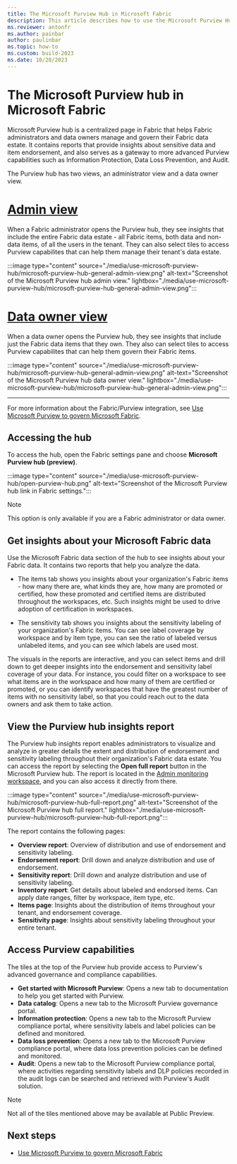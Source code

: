 ```yaml
---
title: The Microsoft Purview Hub in Microsoft Fabric
description: This article describes how to use the Microsoft Purview Hub in Microsoft Fabric to monitor and govern your Microsoft Fabric instance.
ms.reviewer: antonfr
ms.author: painbar
author: paulinbar
ms.topic: how-to 
ms.custom: build-2023
ms.date: 10/28/2023
---
```


# The Microsoft Purview hub in Microsoft Fabric

Microsoft Purview hub is a centralized page in Fabric that helps Fabric administrators and data owners manage and govern their Fabric data estate. It contains reports that provide insights about sensitive data and item endorsement, and also serves as a gateway to more advanced Purview capabilities such as Information Protection, Data Loss Prevention, and Audit.

The Purview hub has two views, an administrator view and a data owner view.

# [Admin view](#tab/admin-view)

When a Fabric administrator opens the Purview hub, they see insights that include the entire Fabric data estate - all Fabric items, both data and non-data items, of all the users in the tenant. They can also select tiles to access Purview capabilites that can help them manage their tenant's data estate.

:::image type="content" source="./media/use-microsoft-purview-hub/microsoft-purview-hub-general-admin-view.png" alt-text="Screenshot of the Microsoft Purview hub admin view." lightbox="./media/use-microsoft-purview-hub/microsoft-purview-hub-general-admin-view.png":::

# [Data owner view](#tab/data-owner-view)

When a data owner opens the Purview hub, they see insights that include just the Fabric data items that they own. They also can select tiles to access Purview capabilites that can help them govern their Fabric items.

:::image type="content" source="./media/use-microsoft-purview-hub/microsoft-purview-hub-general-admin-view.png" alt-text="Screenshot of the Microsoft Purview hub data owner view." lightbox="./media/use-microsoft-purview-hub/microsoft-purview-hub-general-admin-view.png":::

---

For more information about the Fabric/Purview integration, see [Use Microsoft Purview to govern Microsoft Fabric](./microsoft-purview-fabric.md).

## Accessing the hub

To access the hub, open the Fabric settings pane and choose **Microsoft Purview hub (preview)**.

:::image type="content" source="./media/use-microsoft-purview-hub/open-purview-hub.png" alt-text="Screenshot of the Microsoft Purview hub link in Fabric settings.":::

>[!NOTE]
> This option is only available if you are a Fabric administrator or data owner.

## Get insights about your Microsoft Fabric data

Use the Microsoft Fabric data section of the hub to see insights about your Fabric data. It contains two reports that help you analyze the data.

* The items tab shows you insights about your organization's Fabric items - how many there are, what kinds they are, how many are promoted or certified, how these promoted and certified items are distributed throughout the workspaces, etc. Such insights might be used to drive adoption of certification in workspaces.

* The sensitivity tab shows you insights about the sensitivity labeling of your organization's Fabric items. You can see label coverage by workspace and by item type, you can see the ratio of labeled versus unlabeled items, and you can see which labels are used most.

The visuals in the reports are interactive, and you can select items and drill down to get deeper insights into the endorsement and sensitivity label coverage of your data. For instance, you could filter on a workspace to see what items are in the workspace and how many of them are certified or promoted, or you can identify workspaces that have the greatest number of items with no sensitivity label, so that you could reach out to the data owners and ask them to take action.

## View the Purview hub insights report

The Purview hub insights report enables administrators to visualize and analyze in greater details the extent and distribution of endorsement and sensitivity labeling throughout their organization's Fabric data estate. You can access the report by selecting the **Open full report** button in the Microsoft Purview hub. The report is located in the [Admin monitoring workspace](../admin/monitoring-workspace.md), and you can also access it directly from there.

:::image type="content" source="./media/use-microsoft-purview-hub/microsoft-purview-hub-full-report.png" alt-text="Screenshot of the Microsoft Purview hub full report." lightbox="./media/use-microsoft-purview-hub/microsoft-purview-hub-full-report.png":::

The report contains the following pages:

* **Overview report**: Overview of distribution and use of endorsement and sensitivity labeling.
* **Endorsement report**: Drill down and analyze distribution and use of endorsement.
* **Sensitivity report**: Drill down and analyze distribution and use of sensitivity labeling.
* **Inventory report**: Get details about labeled and endorsed items. Can apply date ranges, filter by workspace, item type, etc.
* **Items page**: Insights about the distribution of items throughout your tenant, and endorsement coverage.
* **Sensitivity page**: Insights about sensitivity labeling throughout your entire tenant.

## Access Purview capabilities

The tiles at the top of the Purview hub provide access to Purview's advanced governance and compliance capabilities.

* **Get started with Microsoft Purview**: Opens a new tab to documentation to help you get started with Purview.
* **Data catalog**: Opens a new tab to the Microsoft Purview governance portal.
* **Information protection**: Opens a new tab to the Microsoft Purview compliance portal, where sensitivity labels and label policies can be defined and monitored.
* **Data loss prevention**: Opens a new tab to the Microsoft Purview compliance portal, where data loss prevention policies can be defined and monitored.
* **Audit**: Opens a new tab to the Microsoft Purview compliance portal, where activities regarding sensitivity labels and DLP policies recorded in the audit logs can be searched and retrieved with Purview's Audit solution.

> [!NOTE]
> Not all of the tiles mentioned above may be available at Public Preview.

## Next steps

* [Use Microsoft Purview to govern Microsoft Fabric](./microsoft-purview-fabric.md)
